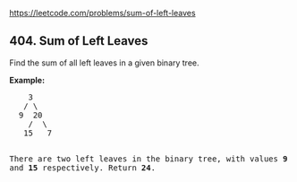 https://leetcode.com/problems/sum-of-left-leaves

## 404. Sum of Left Leaves

<div><p>Find the sum of all left leaves in a given binary tree.</p>
<p><b>Example:</b>
</p><pre>    3
   / \
  9  20
    /  \
   15   7

There are two left leaves in the binary tree, with values <b>9</b> and <b>15</b> respectively. Return <b>24</b>.
</pre>
<p></p></div>
